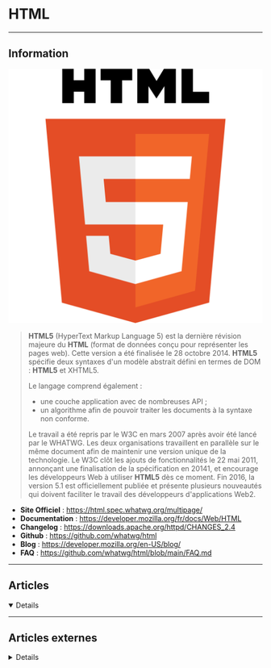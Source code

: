 # HTML
----

## <i class="fa-solid fa-hashtag"></i> Information

![Logo](../../_media/developpement/html/html5_logo.svg ':size=250 :no-zoom')


> <i class="fa-solid fa-quote-left"></i> **HTML5** (HyperText Markup Language 5) est la dernière révision majeure du **HTML** (format de données conçu pour représenter les pages web). Cette version a été finalisée le 28 octobre 2014. **HTML5** spécifie deux syntaxes d'un modèle abstrait défini en termes de DOM : **HTML5** et XHTML5.
>
> Le langage comprend également :
>
> - une couche application avec de nombreuses API ;
> - un algorithme afin de pouvoir traiter les documents à la syntaxe non conforme.
>
> Le travail a été repris par le W3C en mars 2007 après avoir été lancé par le WHATWG. Les deux organisations travaillent en parallèle sur le même document afin de maintenir une version unique de la technologie. Le W3C clôt les ajouts de fonctionnalités le 22 mai 2011, annonçant une finalisation de la spécification en 20141, et encourage les développeurs Web à utiliser **HTML5** dès ce moment. Fin 2016, la version 5.1 est officiellement publiée et présente plusieurs nouveautés qui doivent faciliter le travail des développeurs d'applications Web2. <i class="fa-solid fa-quote-left fa-rotate-180"></i>


- <i class="fa-solid fa-globe"></i> **Site Officiel** : https://html.spec.whatwg.org/multipage/
- <i class="fa-solid fa-book"></i> **Documentation** : https://developer.mozilla.org/fr/docs/Web/HTML
- <i class="fa-solid fa-file-circle-question"></i> **Changelog** : https://downloads.apache.org/httpd/CHANGES_2.4
- <i class="fa-brands fa-github"></i> **Github** : https://github.com/whatwg/html
- <i class="fab fa-blogger-b"></i> **Blog** : https://developer.mozilla.org/en-US/blog/
- <i class="far fa-question-circle"></i> **FAQ** : https://github.com/whatwg/html/blob/main/FAQ.md

---

## <i class="fa-regular fa-newspaper"></i> Articles

<details open>

</details>

---

## <i class="fa-solid fa-glasses"></i> Articles externes

<details>

- [11 HTML One-Liners That Are Insanely Useful](https://javascript.plainenglish.io/11-html-one-liners-that-are-insanely-useful-3b62f4e57a06)
- [Goodbye HTML. Hello Canvas!](https://javascript.plainenglish.io/goodbye-html-hello-canvas-part-1-92f750961666)
- [How to Create a Range Slider Using HTML & CSS?](https://uxplanet.org/how-to-create-a-range-slider-using-html-css-6112fe9346e4)
- [The problem with "click here" and "learn more" links](https://uxdesign.cc/the-problem-with-click-here-and-learn-more-links-d01a0eba5cbd)
- [Goodbye HTML. Hello Canvas!](https://javascript.plainenglish.io/goodbye-html-hello-canvas-part-1-92f750961666)
- [How To Create a Responsive Image Grid Gallery with HTML & CSS — Flexbox](https://medium.com/@codefoxx/how-to-create-a-responsive-image-grid-gallery-with-html-css-flexbox-1a4ea78f1ab3)
- [An Introduction to HTML](https://www.makeuseof.com/html-introduction/)
- [How to Build HTML Forms Right: Semantics](https://dzone.com/articles/how-to-build-html-forms-right-semantics)
- [Offering Options for `mailto:` and `tel:` Links](https://css-tricks.com/offering-options-for-mailto-and-tel-links/)
- [Supercharging `<input type=number>`](https://kilianvalkhof.com/2020/javascript/supercharging-input-type-number/)
- [`target=blank`](https://css-tricks.com/targetblank/)
- [Put a Background on Open Details Elements](https://css-tricks.com/put-a-background-on-open-details-elements/)
- [17 Simple HTML Code Examples You Can Learn in 10 Minutes](https://www.makeuseof.com/tag/simple-html-code-learn-minutes/)
- [“Yes or No?”](https://css-tricks.com/yes-or-no/)
- [A (terrible?) way to do footnotes in HTML](https://css-tricks.com/a-terrible-way-to-do-footnotes-in-html/)
- [A table with both a sticky header and a sticky first column](https://css-tricks.com/a-table-with-both-a-sticky-header-and-a-sticky-first-column/)
- [HTML Video Sources Should Be Responsive](https://www.filamentgroup.com/lab/video-with-sizes/)
- [<"iframe"> feedback: a fun technique with iframes on the web](https://ciphrd.com/2021/02/10/iframe-feedback-a-fun-technique-with-iframes-on-the-web/)
- [HTML Boilerplates](https://css-tricks.com/html-boilerplates/)
- [Standardizing `<select>` And Beyond: The Past, Present And Future Of Native HTML Form Controls](https://www.smashingmagazine.com/2020/11/standardizing-select-native-html-form-controls/)
- [The Humble <img> Element And Core Web Vitals](https://www.smashingmagazine.com/2021/04/humble-img-element-core-web-vitals/)
- [HTML Inputs and Labels: A Love Story](https://css-tricks.com/html-inputs-and-labels-a-love-story/)
- [36 Must See HTML5 Tutorials](https://laptrinhx.com/36-must-see-html5-tutorials-1026421205/)
- [Copyright Symbol/Sign In HTML](https://www.poftut.com/copyright-symbol-sign-in-html/)
- [5 HTML Tricks Nobody is Talking About](https://javascript.plainenglish.io/5-html-tricks-nobody-is-talking-about-a0480104fe19)
- [10 HTML Elements You Didn’t Know You Needed](https://medium.com/@emmabostian/10-html-tags-you-didnt-know-you-needed-2f9d288707ec)
- [HTML5 > Character entity reference](https://rgxdb.com/r/5ZQ9UNOA)
- [HTML5 Accessibility](https://www.html5accessibility.com/)
- [6 Balises HTML5 intéressantes](http://warriordudimanche.net/article1045/balises-html5-interessantes)
- [How to Section Your HTML](https://css-tricks.com/how-to-section-your-html/)
- [What is HTML?](https://www.digitalocean.com/community/tutorials/what-is-html)
- [What is an HTML Element?](https://www.digitalocean.com/community/tutorials/what-is-an-html-element)
- [What is an HTML Tag?](https://www.digitalocean.com/community/tutorials/what-is-an-html-tag)
- [What is an HTML Attribute?](https://www.digitalocean.com/community/tutorials/what-is-an-html-attribute)
- [The 100 Most Popular Emojis Explained](https://www.makeuseof.com/top-emojis-explained-cheat-sheet/)
- [Emails & Emojis: How Unicode Helps Us to Communicate Online](https://www.makeuseof.com/what-is-unicode/)
- [How To Select HTML Elements to Style with CSS](https://www.digitalocean.com/community/tutorials/how-to-select-html-elements-to-style-with-css)
- [HTML for Subheadings and Headings](https://css-tricks.com/html-for-subheadings-and-headings/)
- [How To Use and Understand HTML Elements](https://www.digitalocean.com/community/tutorials/how-to-use-and-understand-html-elements)
- [How To View the Source Code of an HTML Document](https://www.digitalocean.com/community/tutorials/how-to-view-the-source-code-of-an-html-document)
- [How To Set Up Your HTML Project](https://www.digitalocean.com/community/tutorials/how-to-set-up-your-html-project)
- [How To Use Inline and Block Elements in HTML](https://www.digitalocean.com/community/tutorials/how-to-use-inline-and-block-elements-in-html)
- [How To Nest HTML Elements](https://www.digitalocean.com/community/tutorials/how-to-nest-html-elements)
- [How To Use HTML Attributes](https://www.digitalocean.com/community/tutorials/how-to-use-html-attributes)
- [How To Add Images To Your Webpage Using HTML](https://www.digitalocean.com/community/tutorials/how-to-add-images-to-your-webpage-using-html)
- [How To Add Hyperlinks in HTML](https://www.digitalocean.com/community/tutorials/how-to-add-hyperlinks-in-html)
- [How To Create and Customize Tables in HTML](https://www.digitalocean.com/community/tutorials/how-to-create-and-customize-tables-in-html)
- [How To Use a <div>, the HTML Content Division Element](https://www.digitalocean.com/community/tutorials/how-to-use-a-div-the-html-content-division-element)
- [How To Modify the Color of HTML Elements](https://www.digitalocean.com/community/tutorials/how-to-modify-the-color-of-html-elements)
- [How To Set Up Your HTML Website Project](https://www.digitalocean.com/community/tutorials/how-to-set-up-your-html-website-project)
- [How To Add an HTML <head> Element To Your Webpage](https://www.digitalocean.com/community/tutorials/adding-an-html-head-element-to-your-webpage)
- [How To Add a Favicon to Your Website with HTML](https://www.digitalocean.com/community/tutorials/how-to-add-a-favicon-to-your-website-with-html)
- [How To Use the HTML <body> Element](https://www.digitalocean.com/community/tutorials/how-to-use-the-html-body-element)
- [Creating the Top Section of Your Homepage With HTML](https://www.digitalocean.com/community/tutorials/creating-the-top-section-of-your-homepage-with-html)
- [How To Add a Background Image to the Top Section of Your Webpage With HTML](https://www.digitalocean.com/community/tutorials/how-to-add-a-background-image-to-the-top-section-of-your-webpage-with-html)
- [How To Add and Style a Profile Image To Your Webpage With HTML](https://www.digitalocean.com/community/tutorials/how-to-add-and-style-a-profile-image-to-your-webpage-with-html)
- [How To Add and Style a Title To Your Webpage With HTML](https://www.digitalocean.com/community/tutorials/how-to-add-and-style-a-title-to-your-webpage-with-html)
- [How To Create and Link To Additional Website Pages With HTML](https://www.digitalocean.com/community/tutorials/how-to-create-and-link-to-additional-website-pages-with-html)
- [How To Center or Align Text On Your Webpage with HTML](https://www.digitalocean.com/community/tutorials/how-to-center-or-align-text-on-your-webpage-with-html)
- [How To Create the Middle Section of Your Homepage With HTML](https://www.digitalocean.com/community/tutorials/how-to-create-the-middle-section-of-your-homepage-with-html)
- [How To Add a Footer To Your Webpage With HTML](https://www.digitalocean.com/community/tutorials/how-to-add-a-footer-to-your-webpage-with-html)
- [An introduction to writing your own HTML web pages](https://opensource.com/article/20/4/build-websites)
- [Datalist is for suggesting values without enforcing values](https://css-tricks.com/datalist-is-for-suggesting-values-without-enforcing-values/)
- [Responsive Iframes](https://css-tricks.com/responsive-iframes/)
- [Multi-Million Dollar HTML](https://css-tricks.com/multi-million-dollar-html/)
- [Some Hands-On with the HTML Dialog Element](https://css-tricks.com/some-hands-on-with-the-html-dialog-element/)
- [The Teletype Text Element Lives On… at Least on This Site](https://css-tricks.com/the-teletype-text-element-lives-on-at-least-on-this-site/)
- [The `hidden` Attribute is Visibly Weak](https://css-tricks.com/the-hidden-attribute-is-visibly-weak/)
- [The 8 Best Sites for Quality HTML Coding Examples](https://www.makeuseof.com/tag/8-websites-quality-html-coding-examples/)
- [Making a Better Custom Select Element](https://24ways.org/2019/making-a-better-custom-select-element/)
- [Quoting in HTML: Quotations, Citations, and Blockquotes](https://css-tricks.com/quoting-in-html-quotations-citations-and-blockquotes/)
- [The Deal with the Section Element](https://css-tricks.com/the-deal-with-the-section-element/)
- [Did You Know the Ordered List Element Has Start and Reversed Attributes?](https://css-tricks.com/did-you-know-the-ordered-list-element-has-start-and-reversed-attributes/)
- [Striking a Balance Between Native and Custom Select Elements](https://css-tricks.com/striking-a-balance-between-native-and-custom-select-elements/)
- [The ultimate guide to iframes](https://blog.logrocket.com/the-ultimate-guide-to-iframes/)
- [Radio Buttons Are Like Selects; Checkboxes Are Like Multiple Selects](https://css-tricks.com/radio-buttons-are-like-selects-checkboxes-are-like-multiple-selects/)
- [Block Links: The Search for a Perfect Solution](https://css-tricks.com/block-links-the-search-for-a-perfect-solution/)
- [Using Structured Data to Enhance Search Engine Optimization](https://css-tricks.com/using-structured-data-to-enhance-search-engine-optimization/)
- [A Guide to the Responsive Images Syntax in HTML](https://css-tricks.com/a-guide-to-the-responsive-images-syntax-in-html/)
- [6 Balises HTML5 intéressantes](http://warriordudimanche.net/article1045/balises-html5-interessantes)
- [Using the HTML title attribute – Updated March 2020](https://developer.paciellogroup.com/blog/2010/11/using-the-html-title-attribute/)
- [HTML: The Inaccessible Parts](https://daverupert.com/2020/02/html-the-inaccessible-parts/)
- [Blocking the HTML parser](https://timkadlec.com/remembers/2020-02-13-when-css-blocks/)
- [What Does `playsinline` Mean in Web Video?](https://css-tricks.com/what-does-playsinline-mean-in-web-video/)
- [A Complete Guide to Data Attributes](https://css-tricks.com/a-complete-guide-to-data-attributes/)
- [The HTML Essentials Cheat Sheet: Tags, Attributes, and More](https://www.makeuseof.com/tag/html-cheat-sheet/)
- [How to Section Your HTML](https://css-tricks.com/how-to-section-your-html/)
- [Weekly Platform News: Favicon Guidelines, Accessibility Testing, Web Almanac](https://css-tricks.com/weekly-platform-news-favicon-guidelines-accessibility-testing-web-almanac/)
- [17 Simple HTML Code Examples You Can Learn in 10 Minutes](https://www.makeuseof.com/tag/simple-html-code-learn-minutes/)
- [HTML – Mailto avancé (sujet, corps multi-lignes, etc…)](https://www.jbnet.fr/developpement/html/html-mailto-avance-sujet-corps-multi-lignes-etc.html)
- [HTML – Utiliser les polices de caractères Google en local](https://www.jbnet.fr/developpement/html/html-utiliser-les-polices-de-caracteres-google-en-local.html)
- [5 Free HTML Templates to Easily Create Quick Websites](https://www.makeuseof.com/tag/free-html-templates/)
- [Qu’est ce que le Shadow DOM ?](https://www.zendevs.xyz/quest-ce-que-le-shadow-dom/)
- [Native Lazy Loading](https://css-tricks.com/native-lazy-loading/)
- [you probably don’t need input type=“number”](http://bradfrost.com/blog/post/you-probably-dont-need-input-typenumber/)
- [Crafting Reusable HTML Templates](https://css-tricks.com/crafting-reusable-html-templates/)
- [An Introduction to Web Components](https://css-tricks.com/an-introduction-to-web-components/)
- [All About mailto: Links](https://css-tricks.com/all-about-mailto-links/)
- [Revisiting the abbr element](https://bitsofco.de/revisiting-the-abbr-element/)
- [How do you figure?](https://www.scottohara.me/blog/2019/01/21/how-do-you-figure.html)
- [5 Steps to Understanding Basic HTML Code](https://www.makeuseof.com/tag/5-steps-understanding-basic-html-code/)
- [Are HTML Pages Really Static? Think Again!](https://dzone.com/articles/is-html-page-really-static-think-again)
- [Simple Code, Pretty Results: How to Correctly Wrap Text With HTML!](https://dzone.com/articles/simple-code-pretty-results-the-simple-way-to-wrap)
- [How To Add JavaScript to HTML](https://www.digitalocean.com/community/tutorials/how-to-add-javascript-to-html)
- [Meet the New Dialog Element](https://keithjgrant.com/posts/2018/01/meet-the-new-dialog-element/)
- [Nutrition Cards for Accessible Components](https://davatron5000.github.io/a11y-nutrition-cards/)
- [Designing A Textbox, Unabridged](https://www.smashingmagazine.com/2018/09/designing-a-textbox-unabridged/)
- [The Importance Of Manual Accessibility Testing](https://www.smashingmagazine.com/2018/09/importance-manual-accessibility-testing/)
- [Conversational Semantics](https://alistapart.com/article/conversational-semantics)
- [Accessible Breadcrumb Navigation Pattern](https://scottaohara.github.io/a11y_breadcrumbs/)
- [Form Design Patterns Book Excerpt: A Registration Form](https://www.smashingmagazine.com/2018/10/form-design-patterns-excerpt-a-registration-form/)
- [Splicing HTML’s DNA With CSS Attribute Selectors](https://www.smashingmagazine.com/2018/10/attribute-selectors-splicing-html-dna-css/)
- [Video Playback On The Web: The Current State Of Video (Part 1)](https://www.smashingmagazine.com/2018/10/video-playback-on-the-web-part-1/)
- [Video Playback On The Web: Video Delivery Best Practices (Part 2)](https://www.smashingmagazine.com/2018/10/video-playback-on-the-web-part-2/)
- [Improve Animated GIF Performance With HTML5 Video](https://www.smashingmagazine.com/2018/11/gif-to-video/)
- [Protecting Your Site With Feature Policy](https://www.smashingmagazine.com/2018/12/feature-policy/)
- [When Not to Use SELECT](https://dzone.com/articles/when-not-to-use-select)
- [Fallbacks for Videos-as-Images](https://css-tricks.com/fallbacks-videos-images/)
- [Localisation and Translation on the Web](https://bitsofco.de/localisation-and-translation/)
- [HTML Email and Accessibility](https://css-tricks.com/html-email-accessibility/)
- [HAPPIER HTML5 FORM VALIDATION](https://daverupert.com/2017/11/happier-html5-forms/)
- [A free guide to <head> elements](https://gethead.info/)
- [A Bit on Buttons](https://css-tricks.com/a-bit-on-buttons/)
- [Prefilling a Date Input](https://css-tricks.com/prefilling-date-input/)
- [Bookmark This: All Your HTML Questions Answered](https://www.makeuseof.com/tag/html-faq/)
- [12 Awesome HTML5 Templates You Should Be Using](https://www.makeuseof.com/tag/html5-templates/)
- [What’s New in HTML5? 9 Elements You Need to Know](https://www.makeuseof.com/tag/whats-new-html5-elements/)
- [7 Cool HTML Effects That Anyone Can Add to Their Website](https://www.makeuseof.com/tag/7-cool-html-effects-that-anyone-can-add-to-their-website-nb/)
- [Web Accessibility: Making the Web Accessible for All](https://dzone.com/articles/web-accessibility-making-web-accessible-for-all)
- [Tabindex: A Quick Look](https://dzone.com/articles/tabindex-a-quick-look)
- [Creating a Parking Game With the HTML Drag and Drop API](https://css-tricks.com/creating-a-parking-game-with-the-html-drag-and-drop-api/)
- [Building Real-Life Applications With Functional Elements of HTML 5.2](https://dzone.com/articles/building-real-life-applications-with-functional-el)
- [How to Create a Website in Minutes Using HTML5 Boilerplate](https://www.makeuseof.com/tag/html5-boilerplate-tutorial/)
- [Manipulating Pixels Using Canvas](https://css-tricks.com/manipulating-pixels-using-canvas/)
- [HTML5 and the rise of modern JavaScript browser APIs [Tutorial]](https://hub.packtpub.com/html5-and-the-rise-of-modern-javascript-browser-apis-tutorial/)
- [Adding Particle Effects to DOM Elements with Canvas](https://css-tricks.com/adding-particle-effects-to-dom-elements-with-canvas/)
- [15 HTML element methods you’ve potentially never heard of](https://hackernoon.com/15-html-element-methods-youve-potentially-never-heard-of-fc6863e41b2a)
- [L'encodage (video)](https://www.grafikart.fr/tutoriels/html-css/encodage-utf8-1000)
- [Tableaux responsive](https://www.grafikart.fr/tutoriels/html-css/table-responsive-1015) (video)
- [Guide ultime des images responsives & retina ready](https://buzut.fr/webdesign-pour-ecrans-retina/)
- [Humans.txt : Un standard pour rendre le Web plus humain ?](https://www.geeek.org/humans-txt-standard-web-199.html)
- [HTML5 – Jusqu’où pouvez-vous aller avec les API aujourd’hui ?](https://korben.info/%EF%BB%BFhtml5-jusquou-pouvez-aller-api-aujourdhui.html)
- [L'élément <main>](https://www.alsacreations.com/actu/lire/1776-element-main-html5.html)
- [Introduction - Apprendre l'HTML](https://www.grafikart.fr/tutoriels/introduction-1019)
- [UTF-8 in HTTP Headers](https://dzone.com/articles/utf-8-in-http-headers)
- [Get References from HTML Built with Template Literals](https://css-tricks.com/get-references-from-html-built-with-template-literals/)

</details>